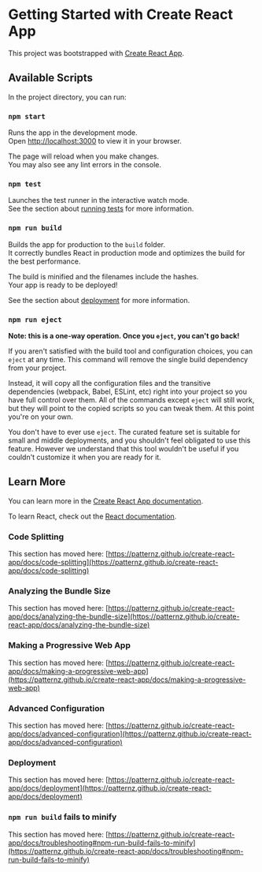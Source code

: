 # Getting Started with Create React App

This project was bootstrapped with [Create React App](https://github.com/patternz/create-react-app).

## Available Scripts

In the project directory, you can run:

### `npm start`

Runs the app in the development mode.\
Open [http://localhost:3000](http://localhost:3000) to view it in your browser.

The page will reload when you make changes.\
You may also see any lint errors in the console.

### `npm test`

Launches the test runner in the interactive watch mode.\
See the section about [running tests](https://patternz.github.io/create-react-app/docs/running-tests) for more information.

### `npm run build`

Builds the app for production to the `build` folder.\
It correctly bundles React in production mode and optimizes the build for the best performance.

The build is minified and the filenames include the hashes.\
Your app is ready to be deployed!

See the section about [deployment](https://patternz.github.io/create-react-app/docs/deployment) for more information.

### `npm run eject`

**Note: this is a one-way operation. Once you `eject`, you can't go back!**

If you aren't satisfied with the build tool and configuration choices, you can `eject` at any time. This command will remove the single build dependency from your project.

Instead, it will copy all the configuration files and the transitive dependencies (webpack, Babel, ESLint, etc) right into your project so you have full control over them. All of the commands except `eject` will still work, but they will point to the copied scripts so you can tweak them. At this point you're on your own.

You don't have to ever use `eject`. The curated feature set is suitable for small and middle deployments, and you shouldn't feel obligated to use this feature. However we understand that this tool wouldn't be useful if you couldn't customize it when you are ready for it.

## Learn More

You can learn more in the [Create React App documentation](https://patternz.github.io/create-react-app/docs/getting-started).

To learn React, check out the [React documentation](https://reactjs.org/).

### Code Splitting

This section has moved here: [https://patternz.github.io/create-react-app/docs/code-splitting](https://patternz.github.io/create-react-app/docs/code-splitting)

### Analyzing the Bundle Size

This section has moved here: [https://patternz.github.io/create-react-app/docs/analyzing-the-bundle-size](https://patternz.github.io/create-react-app/docs/analyzing-the-bundle-size)

### Making a Progressive Web App

This section has moved here: [https://patternz.github.io/create-react-app/docs/making-a-progressive-web-app](https://patternz.github.io/create-react-app/docs/making-a-progressive-web-app)

### Advanced Configuration

This section has moved here: [https://patternz.github.io/create-react-app/docs/advanced-configuration](https://patternz.github.io/create-react-app/docs/advanced-configuration)

### Deployment

This section has moved here: [https://patternz.github.io/create-react-app/docs/deployment](https://patternz.github.io/create-react-app/docs/deployment)

### `npm run build` fails to minify

This section has moved here: [https://patternz.github.io/create-react-app/docs/troubleshooting#npm-run-build-fails-to-minify](https://patternz.github.io/create-react-app/docs/troubleshooting#npm-run-build-fails-to-minify)
